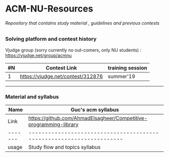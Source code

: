 # ACM-NU-Resources
###### Repository that contains study material , guidelines and previous contests
### Solving platform and contest history
Vjudge group (sorry currently no out-comers, only NU students) :
https://vjudge.net/group/acmnu

| #N | Contest Link                                                   | training session | 
|----|----------------------------------------------------------------|------------------|
|  1 |https://vjudge.net/contest/312876                               |   summer'19      |

-----------------------------------------------------------------------------------------------------------------------------------
### Material and syllabus

|  Name | Guc's acm syllabus                                                  | 
|-------|---------------------------------------------------------------------|
|  Link |https://github.com/AhmadElsagheer/Competitive-programming-library    |
|-------|---------------------------------------------------------------------|
| usage | Study flow and topics syllabus                                      |

